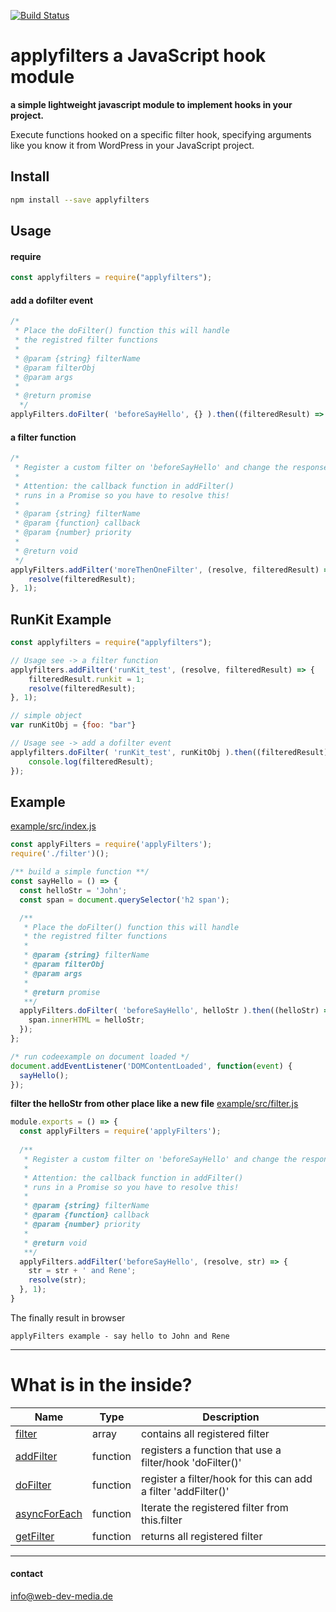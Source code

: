 [![Build Status](https://travis-ci.org/web-dev-media/applyFiltersJs.svg?branch=master)](https://travis-ci.org/web-dev-media/applyFiltersJs)

# applyfilters a JavaScript hook module
**a simple lightweight javascript module to implement hooks in your project.**

Execute functions hooked on a specific filter hook, specifying arguments like you know it from WordPress in your JavaScript project.

## Install
```sh
npm install --save applyfilters
```

## Usage
#### require
```js
const applyfilters = require("applyfilters");
```

#### add a dofilter event
```js
/*
 * Place the doFilter() function this will handle
 * the registred filter functions
 *
 * @param {string} filterName
 * @param filterObj
 * @param args
 *
 * @return promise
  */
applyFilters.doFilter( 'beforeSayHello', {} ).then((filteredResult) => {});
```

#### a filter function
```js
/* 
 * Register a custom filter on 'beforeSayHello' and change the response.
 * 
 * Attention: the callback function in addFilter() 
 * runs in a Promise so you have to resolve this!
 * 
 * @param {string} filterName
 * @param {function} callback
 * @param {number} priority
 * 
 * @return void 
 */
applyFilters.addFilter('moreThenOneFilter', (resolve, filteredResult) => {
    resolve(filteredResult);
}, 1);
```

## RunKit Example
```js
const applyfilters = require("applyfilters");

// Usage see -> a filter function
applyfilters.addFilter('runKit_test', (resolve, filteredResult) => {
    filteredResult.runkit = 1;
    resolve(filteredResult);
}, 1);

// simple object
var runKitObj = {foo: "bar"}

// Usage see -> add a dofilter event
applyfilters.doFilter( 'runKit_test', runKitObj ).then((filteredResult) => {
    console.log(filteredResult);
});
```


## Example
[example/src/index.js](https://github.com/web-dev-media/applyFiltersJs/blob/master/example/src/index.js)

```js
const applyFilters = require('applyFilters');
require('./filter')();

/** build a simple function **/
const sayHello = () => {
  const helloStr = 'John';
  const span = document.querySelector('h2 span');

  /**
   * Place the doFilter() function this will handle
   * the registred filter functions
   *
   * @param {string} filterName
   * @param filterObj
   * @param args
   *
   * @return promise
   **/
  applyFilters.doFilter( 'beforeSayHello', helloStr ).then((helloStr) => {
    span.innerHTML = helloStr;
  });
};

/* run codeexample on document loaded */
document.addEventListener('DOMContentLoaded', function(event) {
  sayHello();
});
```
**filter the helloStr from other place like a new file**
[example/src/filter.js](https://github.com/web-dev-media/applyFiltersJs/blob/master/example/src/filter.js)
```js
module.exports = () => {
  const applyFilters = require('applyFilters');
  
  /**
   * Register a custom filter on 'beforeSayHello' and change the response.
   *
   * Attention: the callback function in addFilter()
   * runs in a Promise so you have to resolve this!
   *
   * @param {string} filterName
   * @param {function} callback
   * @param {number} priority
   *
   * @return void
   **/
  applyFilters.addFilter('beforeSayHello', (resolve, str) => {
    str = str + ' and Rene';
    resolve(str);
  }, 1);
}
```

The finally result in browser
```
applyFilters example - say hello to John and Rene
```
---

# What is in the inside?
| Name  | Type  | Description |
|---|---|---|
| [filter](https://github.com/web-dev-media/applyFiltersJs/blob/master/#3) | array | contains all registered filter |
| [addFilter](https://github.com/web-dev-media/applyFiltersJs/blob/master/#14)  | function  | registers a function that use a filter/hook 'doFilter()' |
| [doFilter](https://github.com/web-dev-media/applyFiltersJs/blob/master/#50)  | function | register a filter/hook for this can add a filter 'addFilter()' |
| [asyncForEach](https://github.com/web-dev-media/applyFiltersJs/blob/master/#91) | function | Iterate the registered filter from this.filter |
| [getFilter](https://github.com/web-dev-media/applyFiltersJs/blob/master/#119)  | function | returns all registered filter |

---
#### contact
info@web-dev-media.de
